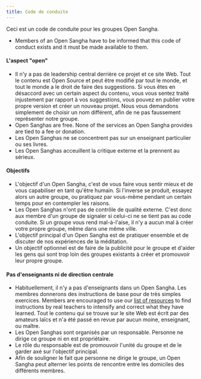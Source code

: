 ```yaml
---
title: Code de conduite
---
```

Ceci est un code de conduite pour les groupes Open Sangha.

- Members of an Open Sangha have to be informed that this code of conduct exists and it must be made available to them.

#### L'aspect "open"

- Il n'y a pas de leadership central derrière ce projet et ce site Web. Tout le contenu est Open Source et peut être modifié par tout le monde, et tout le monde a le droit de faire des suggestions. Si vous êtes en désaccord avec un certain aspect du contenu, vous vous sentez traité injustement par rapport à vos suggestions, vous pouvez en publier votre propre version et créer un nouveau projet. Nous vous demandons simplement de choisir un nom différent, afin de ne pas faussement représenter notre groupe.
- Open Sanghas are free. None of the services an Open Sangha provides are tied to a fee or donation.
- Les Open Sanghas ne se concentrent pas sur un enseignant particulier ou ses livres.
- Les Open Sanghas acceuillent la critique externe et la prennent au sérieux.

#### Objectifs

- L'objectif d'un Open Sangha, c'est de vous faire vous sentir mieux et de vous capabiliser en tant qu'être humain. Si l'inverse se produit, essayez alors un autre groupe, ou pratiquez par vous-même pendant un certain temps pour en contempler les raisons.
- Les Open Sanghas n'ont pas de contrôle de qualité externe. C'est donc aux membre d'un groupe de signaler si celui-ci ne se tient pas au code conduite. Si un groupe vous rend mal-à-l'aise, il n'y a aucun mal à créer votre propre groupe, même dans une même ville.
- L'objectif principal d'un Open Sangha est de pratiquer ensemble et de discuter de nos expériences de la méditation.
- Un objectif optionnel est de faire de la publicité pour le groupe et d'aider les gens qui sont trop loin des groupes existants à créer et promouvoir leur propre groupe.

#### Pas d'enseignants ni de direction centrale

- Habituellement, il n'y a pas d'enseignants dans un Open Sangha. Les membres donnerons des instructions de base pour de très simples exercices. Members are encouraged to use our [list of resources](https://github.com/buddha-dharma/buddhism) to find instructions by real teachers to intensify and correct what they have learned. Tout le contenu qui se trouve sur le site Web est écrit par des amateurs laïcs et n'a été passé en revue par aucun moine, enseignant, ou maître.
- Les Open Sanghas sont organisés par un responsable. Personne ne dirige ce groupe ni en est propriétaire.
- Le rôle du responsable est de promouvoir l'unité du groupe et de le garder axé sur l'objectif principal.
- Afin de souligner le fait que personne ne dirige le groupe, un Open Sangha peut alterner les points de rencontre entre les domiciles des différents membres.